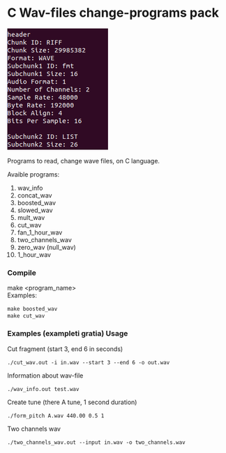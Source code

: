 # C Wav-files change-programs pack

![LOGO](https://github.com/ferrovovan/C-wave-change-pack/blob/main/Logo.png)

Programs to read, change wave files, on C language.  
  
Avaible programs:
1. wav_info
2. concat_wav
3. boosted_wav
4. slowed_wav
5. mult_wav
6. cut_wav
7. fan_1_hour_wav
8. two_channels_wav
9. zero_wav (null_wav)
10. 1_hour_wav
  
### Compile
make <program_name>  
Examples:
```
make boosted_wav
make cut_wav
```

### Examples (exampleti gratia) Usage
Cut fragment (start 3, end 6 in seconds)
```
./cut_wav.out -i in.wav --start 3 --end 6 -o out.wav
```
Information about wav-file
```
./wav_info.out test.wav
```
Create tune (there A tune, 1 second duration)
```
./form_pitch A.wav 440.00 0.5 1
```
Two channels wav
```
./two_channels_wav.out --input in.wav -o two_channels.wav
```
